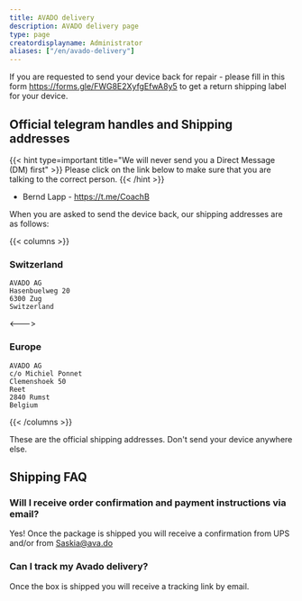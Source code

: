 ```yaml
---
title: AVADO delivery
description: AVADO delivery page
type: page
creatordisplayname: Administrator
aliases: ["/en/avado-delivery"]
---
```


If you are requested to send your device back for repair - please fill in this form <https://forms.gle/FWG8E2XyfgEfwA8y5> to get a return shipping label for your device.

## Official telegram handles and Shipping addresses

{{< hint type=important title="We will never send you a Direct Message (DM) first" >}}
Please click on the link below to make sure that you are talking to the correct person.
{{< /hint >}}

* Bernd Lapp - <https://t.me/CoachB>

When you are asked to send the device back, our shipping addresses are as follows:

{{< columns >}}

### Switzerland

```
AVADO AG
Hasenbuelweg 20
6300 Zug
Switzerland
```
<--->
### Europe

```
AVADO AG
c/o Michiel Ponnet
Clemenshoek 50
Reet
2840 Rumst
Belgium
```
{{< /columns >}}


These are the official shipping addresses. Don't send your device anywhere else.

## Shipping FAQ

### Will I receive order confirmation and payment instructions via email?
Yes! Once the package is shipped you will receive a confirmation from UPS and/or from Saskia@ava.do

### Can I track my Avado delivery?
Once the box is shipped you will receive a tracking link by email.

